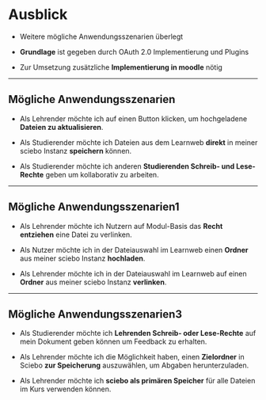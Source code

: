 # Ausblick

* Weitere mögliche Anwendungsszenarien überlegt

* **Grundlage** ist gegeben durch OAuth 2.0 Implementierung und Plugins

* Zur Umsetzung zusätzliche **Implementierung in moodle** nötig

---

## Mögliche Anwendungsszenarien

* Als Lehrender möchte ich auf einen Button klicken, um hochgeladene **Dateien zu aktualisieren**.

* Als Studierender möchte ich Dateien aus dem Learnweb **direkt** in meiner sciebo Instanz **speichern** können.

* Als Studierender möchte ich anderen **Studierenden Schreib- und Lese-Rechte** geben um kollaborativ zu arbeiten.
   
---   

## Mögliche Anwendungsszenarien1

* Als Lehrender möchte ich Nutzern auf Modul-Basis das **Recht entziehen** eine Datei zu verlinken.

* Als Nutzer möchte ich in der Dateiauswahl im Learnweb einen **Ordner** aus meiner sciebo Instanz **hochladen**.

* Als Lehrender möchte ich in der Dateiauswahl im Learnweb auf einen **Ordner** aus meiner sciebo Instanz **verlinken**.

---

## Mögliche Anwendungsszenarien3

* Als Studierender möchte ich **Lehrenden Schreib- oder Lese-Rechte** auf mein Dokument geben können um Feedback zu erhalten.

* Als Lehrender möchte ich die Möglichkeit haben, einen **Zielordner** in Sciebo **zur Speicherung** auszuwählen, um Abgaben herunterzuladen.

* Als Lehrender möchte ich **sciebo als primären Speicher** für alle Dateien im Kurs verwenden können.